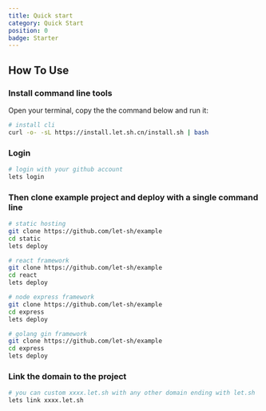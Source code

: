 ```yaml
---
title: Quick start
category: Quick Start
position: 0
badge: Starter
---
```


## How To Use

### Install command line tools

Open your terminal, copy the the command below and run it:

```bash
# install cli
curl -o- -sL https://install.let.sh.cn/install.sh | bash
```

### Login

```bash
# login with your github account
lets login
```

### Then clone example project and deploy with a single command line

<code-group>
  <code-block label="static" active>

```bash
# static hosting
git clone https://github.com/let-sh/example
cd static
lets deploy
```

  </code-block>
  <code-block label="react">

```bash
# react framework
git clone https://github.com/let-sh/example
cd react
lets deploy
```

  </code-block>
  <code-block label="express">

```bash
# node express framework
git clone https://github.com/let-sh/example
cd express
lets deploy
```

  </code-block>
  <code-block label="gin">

```bash
# golang gin framework
git clone https://github.com/let-sh/example
cd express
lets deploy
```

  </code-block>
</code-group>

### Link the domain to the project

```bash
# you can custom xxxx.let.sh with any other domain ending with let.sh
lets link xxxx.let.sh
```

<!--
## Admonitions

:::note
This is a note
:::

:::tip
This is a tip
:::

:::important
This is important
:::

:::caution
This is a caution
:::

:::warning
This is a warning
::: -->
